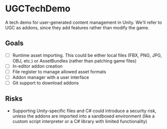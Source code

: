 # UGCTechDemo
A tech demo for user-generated content management in Unity. We'll refer to UGC as addons, since they add features rather than modify the game.

## Goals
- [ ] Runtime asset importing. This could be either local files (FBX, PNG, JPG, OBJ, etc.) or AssetBundles (rather than patching game files)
- [ ] In-editor addon creation
- [ ] File register to manage allowed asset formats
- [ ] Addon manager with a user interface
- [ ] Git support to download addons

## Risks
- Supporting Unity-specific files and C# could introduce a security risk, unless the addons are imported into a sandboxed environment (like a custom script interpreter or a C# library with limited functionality)
